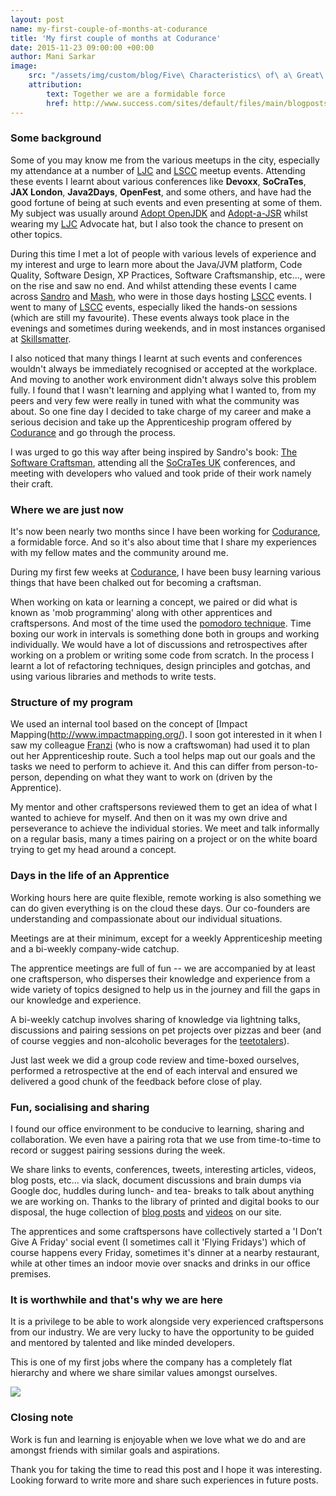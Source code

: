 ```yaml
---
layout: post
name: my-first-couple-of-months-at-codurance
title: 'My first couple of months at Codurance'
date: 2015-11-23 09:00:00 +00:00
author: Mani Sarkar
image:
    src: "/assets/img/custom/blog/Five\ Characteristics\ of\ a\ Great\ Company\ Culture.jpg"
    attribution:
        text: Together we are a formidable force
        href: http://www.success.com/sites/default/files/main/blogposts/Five%20Characteristics%20of%20a%20Great%20Company%20Culture.jpg
---
```


### Some background

Some of you may know me from the various meetups in the city, especially my attendance at a number of [LJC](www.meetup.com/Londonjavacommunity/) and [LSCC](www.meetup.com/london-software-craftsmanship) meetup events. Attending these events I learnt about various conferences like **Devoxx**, **SoCraTes**, **JAX London**, **Java2Days**, **OpenFest**, and some others, and have had the good fortune of being at such events and even presenting at some of them. My subject was usually around [Adopt OpenJDK](https://java.net/projects/adoptopenjdk/pages/AdoptOpenJDK) and [Adopt-a-JSR](https://java.net/projects/adoptajsr/pages/Home) whilst wearing my [LJC](www.meetup.com/Londonjavacommunity/) Advocate hat, but I also took the chance to present on other topics.

During this time I met a lot of people with various levels of experience and my interest and urge to learn more about the Java/JVM platform, Code Quality, Software Design, XP Practices, Software Craftsmanship, etc..., were on the rise and saw no end. And whilst attending these events I came across [Sandro](https://twitter.com/sandromancuso) and [Mash](https://twitter.com/mashooq), who were in those days hosting [LSCC](www.meetup.com/london-software-craftsmanship) events. I went to many of [LSCC](www.meetup.com/london-software-craftsmanship) events, especially liked the hands-on sessions (which are still my favourite). These events always took place in the evenings and sometimes during weekends, and in most instances organised at [Skillsmatter](https://skillsmatter.com/).

I also noticed that many things I learnt at such events and conferences wouldn't always be immediately recognised or accepted at the workplace. And moving to another work environment didn't always solve this problem fully. I found that I wasn't learning and applying what I wanted to, from my peers and very few were really in tuned with what the community was about. So one fine day I decided to take charge of my career and make a serious decision and take up the Apprenticeship program offered by [Codurance](http://codurance.com/) and go through the process.

I was urged to go this way after being inspired by Sandro's book: [The Software Craftsman](http://www.amazon.co.uk/books/dp/0134052501), attending all the [SoCraTes UK](http://socratesuk.org/) conferences, and meeting with developers who valued and took pride of their work namely their craft. 


### Where we are just now

It's now been nearly two months since I have been working for [Codurance](http://codurance.com/), a formidable force. And so it's also about time that I share my experiences with my fellow mates and the community around me.

During my first few weeks at [Codurance](http://codurance.com/), I have been busy learning various things that have been chalked out for becoming a craftsman.

When working on kata or learning a concept, we paired or did what is known as 'mob programming' along with other apprentices and craftspersons. And most of the time used the [pomodoro technique](https://en.wikipedia.org/wiki/Pomodoro_Technique). Time boxing our work in intervals is something done both in groups and working individually. We would have a lot of discussions and retrospectives after working on a problem or writing some code from scratch. In the process I learnt a lot of refactoring techniques, design principles and gotchas, and using various libraries and methods to write tests.

### Structure of my program

We used an internal tool based on the concept of [Impact Mapping(http://www.impactmapping.org/). I soon got interested in it when I saw my colleague [Franzi](https://twitter.com/Singsalad) (who is now a craftswoman) had used it to plan out her Apprenticeship route. Such a tool helps map out our goals and the tasks we need to perform to achieve it. And this can differ from person-to-person, depending on what they want to work on (driven by the Apprentice).

My mentor and other craftspersons reviewed them to get an idea of what I wanted to achieve for myself. And then on it was my own drive and perseverance to achieve the individual stories. We meet and talk informally on a regular basis, many a times pairing on a project or on the white board trying to get my head around a concept.

### Days in the life of an Apprentice

Working hours here are quite flexible, remote working is also something we can do given everything is on the cloud these days. Our co-founders are understanding and compassionate about our individual situations.

Meetings are at their minimum, except for a weekly Apprenticeship meeting and a bi-weekly company-wide catchup.

The apprentice meetings are full of fun -- we are accompanied by at least one craftsperson, who disperses their knowledge and experience from a wide variety of topics designed to help us in the journey and fill the gaps in our knowledge and experience.

A bi-weekly catchup involves sharing of knowledge via lightning talks, discussions and pairing sessions on pet projects over pizzas and beer (and of course veggies and non-alcoholic beverages for the [teetotalers](https://en.wikipedia.org/wiki/Teetotalism)).

Just last week we did a group code review and time-boxed ourselves, performed a retrospective at the end of each interval and ensured we delivered a good chunk of the feedback before close of play.

### Fun, socialising and sharing

I found our office environment to be conducive to learning, sharing and collaboration. We even have a pairing rota that we use from time-to-time to record or suggest pairing sessions during the week.

We share links to events, conferences, tweets, interesting articles, videos, blog posts, etc... via slack, document discussions and brain dumps via Google doc, huddles during lunch- and tea- breaks to talk about anything we are working on. Thanks to the library of printed and digital books to our disposal, the huge collection of [blog posts](http://codurance.com/blog) and [videos](http://codurance.com/videos/) on our site. 

The apprentices and some craftspersons have collectively started a 'I Don’t Give A Friday' social event (I sometimes call it 'Flying Fridays') which of course happens every Friday, sometimes it's dinner at a nearby restaurant, while at other times an indoor movie over snacks and drinks in our office premises.

### It is worthwhile and that's why we are here

It is a privilege to be able to work alongside very experienced craftspersons from our industry. We are very lucky to have the opportunity to be guided and mentored by talented and like minded developers.

This is one of my first jobs where the company has a completely flat hierarchy and where we share similar values amongst ourselves.

<img src="/assets/img/custom/blog/greatCompanyCulture.jpg" />


### Closing note

Work is fun and learning is enjoyable when we love what we do and are amongst friends with similar goals and aspirations. 

Thank you for taking the time to read this post and I hope it was interesting. Looking forward to write more and share such experiences in future posts.